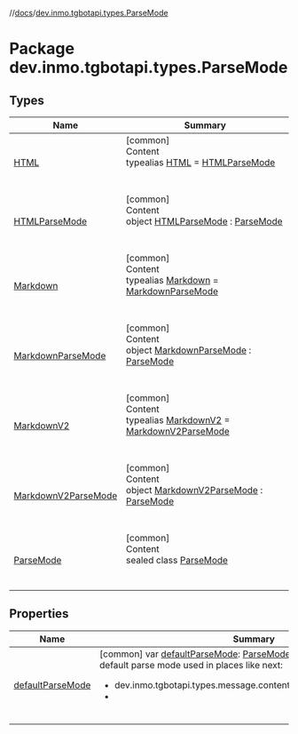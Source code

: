 //[docs](../../index.md)/[dev.inmo.tgbotapi.types.ParseMode](index.md)



# Package dev.inmo.tgbotapi.types.ParseMode  


## Types  
  
|  Name |  Summary | 
|---|---|
| <a name="dev.inmo.tgbotapi.types.ParseMode/HTML///PointingToDeclaration/"></a>[HTML](index.md#%5Bdev.inmo.tgbotapi.types.ParseMode%2FHTML%2F%2F%2FPointingToDeclaration%2F%5D%2FClasslikes%2F625018081)| <a name="dev.inmo.tgbotapi.types.ParseMode/HTML///PointingToDeclaration/"></a>[common]  <br>Content  <br>typealias [HTML](index.md#%5Bdev.inmo.tgbotapi.types.ParseMode%2FHTML%2F%2F%2FPointingToDeclaration%2F%5D%2FClasslikes%2F625018081) = [HTMLParseMode](-h-t-m-l-parse-mode/index.md)  <br><br><br>|
| <a name="dev.inmo.tgbotapi.types.ParseMode/HTMLParseMode///PointingToDeclaration/"></a>[HTMLParseMode](-h-t-m-l-parse-mode/index.md)| <a name="dev.inmo.tgbotapi.types.ParseMode/HTMLParseMode///PointingToDeclaration/"></a>[common]  <br>Content  <br>object [HTMLParseMode](-h-t-m-l-parse-mode/index.md) : [ParseMode](-parse-mode/index.md)  <br><br><br>|
| <a name="dev.inmo.tgbotapi.types.ParseMode/Markdown///PointingToDeclaration/"></a>[Markdown](index.md#%5Bdev.inmo.tgbotapi.types.ParseMode%2FMarkdown%2F%2F%2FPointingToDeclaration%2F%5D%2FClasslikes%2F625018081)| <a name="dev.inmo.tgbotapi.types.ParseMode/Markdown///PointingToDeclaration/"></a>[common]  <br>Content  <br>typealias [Markdown](index.md#%5Bdev.inmo.tgbotapi.types.ParseMode%2FMarkdown%2F%2F%2FPointingToDeclaration%2F%5D%2FClasslikes%2F625018081) = [MarkdownParseMode](-markdown-parse-mode/index.md)  <br><br><br>|
| <a name="dev.inmo.tgbotapi.types.ParseMode/MarkdownParseMode///PointingToDeclaration/"></a>[MarkdownParseMode](-markdown-parse-mode/index.md)| <a name="dev.inmo.tgbotapi.types.ParseMode/MarkdownParseMode///PointingToDeclaration/"></a>[common]  <br>Content  <br>object [MarkdownParseMode](-markdown-parse-mode/index.md) : [ParseMode](-parse-mode/index.md)  <br><br><br>|
| <a name="dev.inmo.tgbotapi.types.ParseMode/MarkdownV2///PointingToDeclaration/"></a>[MarkdownV2](index.md#%5Bdev.inmo.tgbotapi.types.ParseMode%2FMarkdownV2%2F%2F%2FPointingToDeclaration%2F%5D%2FClasslikes%2F625018081)| <a name="dev.inmo.tgbotapi.types.ParseMode/MarkdownV2///PointingToDeclaration/"></a>[common]  <br>Content  <br>typealias [MarkdownV2](index.md#%5Bdev.inmo.tgbotapi.types.ParseMode%2FMarkdownV2%2F%2F%2FPointingToDeclaration%2F%5D%2FClasslikes%2F625018081) = [MarkdownV2ParseMode](-markdown-v2-parse-mode/index.md)  <br><br><br>|
| <a name="dev.inmo.tgbotapi.types.ParseMode/MarkdownV2ParseMode///PointingToDeclaration/"></a>[MarkdownV2ParseMode](-markdown-v2-parse-mode/index.md)| <a name="dev.inmo.tgbotapi.types.ParseMode/MarkdownV2ParseMode///PointingToDeclaration/"></a>[common]  <br>Content  <br>object [MarkdownV2ParseMode](-markdown-v2-parse-mode/index.md) : [ParseMode](-parse-mode/index.md)  <br><br><br>|
| <a name="dev.inmo.tgbotapi.types.ParseMode/ParseMode///PointingToDeclaration/"></a>[ParseMode](-parse-mode/index.md)| <a name="dev.inmo.tgbotapi.types.ParseMode/ParseMode///PointingToDeclaration/"></a>[common]  <br>Content  <br>sealed class [ParseMode](-parse-mode/index.md)  <br><br><br>|


## Properties  
  
|  Name |  Summary | 
|---|---|
| <a name="dev.inmo.tgbotapi.types.ParseMode//defaultParseMode/#/PointingToDeclaration/"></a>[defaultParseMode](default-parse-mode.md)| <a name="dev.inmo.tgbotapi.types.ParseMode//defaultParseMode/#/PointingToDeclaration/"></a> [common] var [defaultParseMode](default-parse-mode.md): [ParseMode](-parse-mode/index.md)This variable respects to default parse mode used in places like next:<ul><li>dev.inmo.tgbotapi.types.message.content.TextContent.createResends</li><li></li></ul>   <br>|

